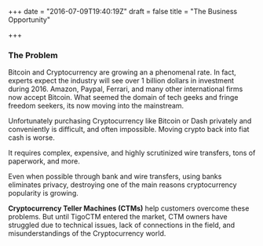 +++
date = "2016-07-09T19:40:19Z"
draft = false
title = "The Business Opportunity"

+++


###     The Problem
   Bitcoin and Cryptocurrency are growing an a phenomenal rate. In fact, experts expect the industry will see over 1 billion dollars in investment during 2016. Amazon, Paypal, Ferrari, and many other international firms now accept Bitcoin. What seemed the domain of tech geeks and fringe freedom seekers, its now moving into the mainstream.
   
Unfortunately purchasing Cryptocurrency like Bitcoin or Dash privately and conveniently is difficult, and often impossible. Moving crypto back into fiat cash is worse.

It requires complex, expensive, and highly scrutinized wire transfers, tons of paperwork, and more.

Even when possible through bank and wire transfers, using banks eliminates privacy, destroying one of the main reasons cryptocurrency popularity is growing.

**Cryptocurrency Teller Machines (CTMs)** help customers overcome these problems. But until TigoCTM entered the market, CTM owners have struggled due to technical issues, lack of connections in the field, and misunderstandings of the Cryptocurrency world.
